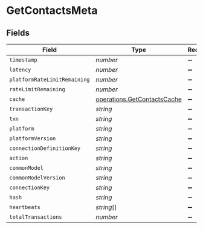 # GetContactsMeta


## Fields

| Field                                                                      | Type                                                                       | Required                                                                   | Description                                                                |
| -------------------------------------------------------------------------- | -------------------------------------------------------------------------- | -------------------------------------------------------------------------- | -------------------------------------------------------------------------- |
| `timestamp`                                                                | *number*                                                                   | :heavy_minus_sign:                                                         | N/A                                                                        |
| `latency`                                                                  | *number*                                                                   | :heavy_minus_sign:                                                         | N/A                                                                        |
| `platformRateLimitRemaining`                                               | *number*                                                                   | :heavy_minus_sign:                                                         | N/A                                                                        |
| `rateLimitRemaining`                                                       | *number*                                                                   | :heavy_minus_sign:                                                         | N/A                                                                        |
| `cache`                                                                    | [operations.GetContactsCache](../../models/operations/getcontactscache.md) | :heavy_minus_sign:                                                         | N/A                                                                        |
| `transactionKey`                                                           | *string*                                                                   | :heavy_minus_sign:                                                         | N/A                                                                        |
| `txn`                                                                      | *string*                                                                   | :heavy_minus_sign:                                                         | N/A                                                                        |
| `platform`                                                                 | *string*                                                                   | :heavy_minus_sign:                                                         | N/A                                                                        |
| `platformVersion`                                                          | *string*                                                                   | :heavy_minus_sign:                                                         | N/A                                                                        |
| `connectionDefinitionKey`                                                  | *string*                                                                   | :heavy_minus_sign:                                                         | N/A                                                                        |
| `action`                                                                   | *string*                                                                   | :heavy_minus_sign:                                                         | N/A                                                                        |
| `commonModel`                                                              | *string*                                                                   | :heavy_minus_sign:                                                         | N/A                                                                        |
| `commonModelVersion`                                                       | *string*                                                                   | :heavy_minus_sign:                                                         | N/A                                                                        |
| `connectionKey`                                                            | *string*                                                                   | :heavy_minus_sign:                                                         | N/A                                                                        |
| `hash`                                                                     | *string*                                                                   | :heavy_minus_sign:                                                         | N/A                                                                        |
| `heartbeats`                                                               | *string*[]                                                                 | :heavy_minus_sign:                                                         | N/A                                                                        |
| `totalTransactions`                                                        | *number*                                                                   | :heavy_minus_sign:                                                         | N/A                                                                        |